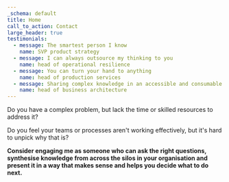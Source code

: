 ```yaml
---
_schema: default
title: Home
call_to_action: Contact
large_header: true
testimonials:
  - message: The smartest person I know
    name: SVP product strategy
  - message: I can always outsource my thinking to you
    name: head of operational resilience
  - message: You can turn your hand to anything
    name: head of production services
  - message: Sharing complex knowledge in an accessible and consumable way
    name: head of business architecture
---
```

Do you have a complex problem, but lack the time or skilled resources to address it?

Do you feel your teams or processes aren't working effectively, but it's hard to unpick why that is?

**Consider engaging me as someone who can ask the right questions, synthesise knowledge from across the silos in your organisation and present it in a way that makes sense and helps you decide what to do next.**

